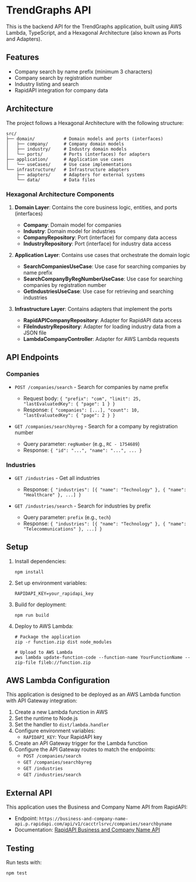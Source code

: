 # TrendGraphs API

This is the backend API for the TrendGraphs application, built using AWS Lambda, TypeScript, and a Hexagonal Architecture (also known as Ports and Adapters).

## Features

- Company search by name prefix (minimum 3 characters)
- Company search by registration number
- Industry listing and search
- RapidAPI integration for company data

## Architecture

The project follows a Hexagonal Architecture with the following structure:

```
src/
├── domain/           # Domain models and ports (interfaces)
│   ├── company/      # Company domain models
│   ├── industry/     # Industry domain models
│   └── ports/        # Ports (interfaces) for adapters
├── application/      # Application use cases
│   └── useCases/     # Use case implementations
└── infrastructure/   # Infrastructure adapters
    ├── adapters/     # Adapters for external systems
    └── data/         # Data files
```

### Hexagonal Architecture Components

1. **Domain Layer**: Contains the core business logic, entities, and ports (interfaces)
   - **Company**: Domain model for companies
   - **Industry**: Domain model for industries
   - **CompanyRepository**: Port (interface) for company data access
   - **IndustryRepository**: Port (interface) for industry data access

2. **Application Layer**: Contains use cases that orchestrate the domain logic
   - **SearchCompaniesUseCase**: Use case for searching companies by name prefix
   - **SearchCompanyByRegNumberUseCase**: Use case for searching companies by registration number
   - **GetIndustriesUseCase**: Use case for retrieving and searching industries

3. **Infrastructure Layer**: Contains adapters that implement the ports
   - **RapidAPICompanyRepository**: Adapter for RapidAPI data access
   - **FileIndustryRepository**: Adapter for loading industry data from a JSON file
   - **LambdaCompanyController**: Adapter for AWS Lambda requests

## API Endpoints

### Companies

- `POST /companies/search` - Search for companies by name prefix
  - Request body: `{ "prefix": "com", "limit": 25, "lastEvaluatedKey": { "page": 1 } }`
  - Response: `{ "companies": [...], "count": 10, "lastEvaluatedKey": { "page": 2 } }`

- `GET /companies/searchbyreg` - Search for a company by registration number
  - Query parameter: `regNumber` (e.g., `RC - 1754689`)
  - Response: `{ "id": "...", "name": "...", ... }`

### Industries

- `GET /industries` - Get all industries
  - Response: `{ "industries": [{ "name": "Technology" }, { "name": "Healthcare" }, ...] }`

- `GET /industries/search` - Search for industries by prefix
  - Query parameter: `prefix` (e.g., `tech`)
  - Response: `{ "industries": [{ "name": "Technology" }, { "name": "Telecommunications" }, ...] }`

## Setup

1. Install dependencies:
   ```
   npm install
   ```

2. Set up environment variables:
   ```
   RAPIDAPI_KEY=your_rapidapi_key
   ```

3. Build for deployment:
   ```
   npm run build
   ```

4. Deploy to AWS Lambda:
   ```
   # Package the application
   zip -r function.zip dist node_modules
   
   # Upload to AWS Lambda
   aws lambda update-function-code --function-name YourFunctionName --zip-file fileb://function.zip
   ```

## AWS Lambda Configuration

This application is designed to be deployed as an AWS Lambda function with API Gateway integration:

1. Create a new Lambda function in AWS
2. Set the runtime to Node.js
3. Set the handler to `dist/lambda.handler`
4. Configure environment variables:
   - `RAPIDAPI_KEY`: Your RapidAPI key
5. Create an API Gateway trigger for the Lambda function
6. Configure the API Gateway routes to match the endpoints:
   - `POST /companies/search`
   - `GET /companies/searchbyreg`
   - `GET /industries`
   - `GET /industries/search`

## External API

This application uses the Business and Company Name API from RapidAPI:
- Endpoint: `https://business-and-company-name-api.p.rapidapi.com/api/v1/cacctrlsrvc/companies/searchbyname`
- Documentation: [RapidAPI Business and Company Name API](https://rapidapi.com/api-sports/api/business-and-company-name-api)

## Testing

Run tests with:
```
npm test
``` 